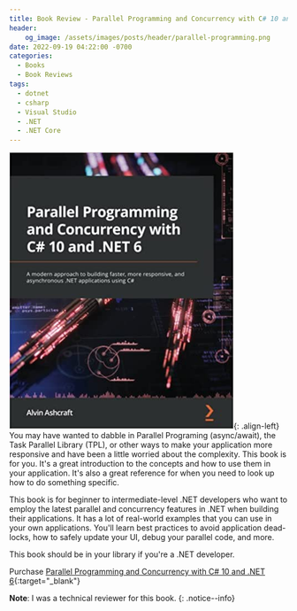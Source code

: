```yaml
---
title: Book Review - Parallel Programming and Concurrency with C# 10 and .NET 6
header:
    og_image: /assets/images/posts/header/parallel-programming.png
date: 2022-09-19 04:22:00 -0700
categories:
  - Books
  - Book Reviews
tags:
  - dotnet
  - csharp
  - Visual Studio
  - .NET
  - .NET Core
---
```


![Parallel Programming and Concurrency with C# 10 and .NET 6 Book Cover](/assets/images/posts/parallel-programming-book-cover.jpg){: .align-left} You may have wanted to dabble in Parallel Programing (async/await), the Task Parallel Library (TPL), or other ways to make your application more responsive and have been a little worried about the complexity. This book is for you. It's a great introduction to the concepts and how to use them in your application. It's also a great reference for when you need to look up how to do something specific.

This book is for beginner to intermediate-level .NET developers who want to employ the latest parallel and concurrency features in .NET when building their applications. It has a lot of real-world examples that you can use in your own applications. You'll learn best practices to avoid application dead-locks, how to safely update your UI, debug your parallel code, and more.

This book should be in your library if you're a .NET developer.

Purchase [Parallel Programming and Concurrency with C# 10 and .NET 6](https://amzn.to/3f3zlTh){:target="_blank"}

**Note**: I was a technical reviewer for this book.
{: .notice--info}
